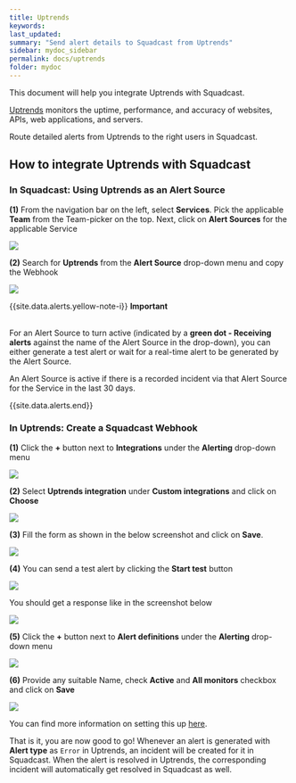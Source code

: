 ```yaml
---
title: Uptrends
keywords: 
last_updated: 
summary: "Send alert details to Squadcast from Uptrends"
sidebar: mydoc_sidebar
permalink: docs/uptrends
folder: mydoc
---
```


This document will help you integrate Uptrends with Squadcast.

[Uptrends](https://www.uptrends.com/) monitors the uptime, performance, and accuracy of websites, APIs, web applications, and servers.

Route detailed alerts from Uptrends to the right users in Squadcast.

## How to integrate Uptrends with Squadcast

### In Squadcast: Using Uptrends as an Alert Source

**(1)** From the navigation bar on the left, select **Services**. Pick the applicable **Team** from the Team-picker on the top. Next, click on **Alert Sources** for the applicable Service

![](images/alert_source_1.png)

**(2)** Search for **Uptrends** from the **Alert Source** drop-down menu and copy the Webhook

![](images/uptrends_1.png)

{{site.data.alerts.yellow-note-i}}
<b>Important</b><br/><br/>
<p>For an Alert Source to turn active (indicated by a <b>green dot - Receiving alerts</b> against the name of the Alert Source in the drop-down), you can either generate a test alert or wait for a real-time alert to be generated by the Alert Source.</p>
<p>An Alert Source is active if there is a recorded incident via that Alert Source for the Service in the last 30 days.</p>
{{site.data.alerts.end}}

### In Uptrends: Create a Squadcast Webhook

**(1)** Click the **+** button next to **Integrations** under the **Alerting** drop-down menu

![](images/uptrends_2.png)

**(2)** Select **Uptrends integration** under **Custom integrations** and click on **Choose**

![](images/uptrends_3.png)

**(3)** Fill the form as shown in the below screenshot and click on **Save**. 

![](images/uptrends_4.png)

**(4)** You can send a test alert by clicking the **Start test** button

![](images/uptrends_7.png)

You should get a response like in the screenshot below

![](images/uptrends_8.png)

**(5)** Click the **+** button next to **Alert definitions** under the **Alerting** drop-down menu

![](images/uptrends_5.png)

**(6)** Provide any suitable Name, check **Active** and **All monitors** checkbox and click on **Save**

![](images/uptrends_6.png)

You can find more information on setting this up [here](https://www.uptrends.com/support/kb/integrations/custom-integrations).

That is it, you are now good to go! Whenever an alert is generated with **Alert type** as `Error` in Uptrends, an incident will be created for it in Squadcast. When the alert is resolved in Uptrends, the corresponding incident will automatically get resolved in Squadcast as well.